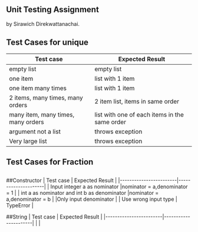 ## Unit Testing Assignment

by Sirawich Direkwattanachai.


## Test Cases for unique

| Test case              |  Expected Result    |
|------------------------|---------------------|
| empty list             |  empty list         |
| one item               |  list with 1 item   |
| one item many times    |  list with 1 item   |
| 2 items, many times, many orders | 2 item list, items in same order  |
| many item, many times, many orders | list with one of each items in the same order
| argument not a list    | throws exception
| Very large list        | throws exception


## Test Cases for Fraction
##

##Constructor
| Test case              |  Expected Result    |
|------------------------|---------------------|
| Input integer a as nominator |nominator = a,denominator = 1             |
| int a as nominator and int b as denominator  |nominator = a,denominator = b   |
|Only input denominator | 
| Use wrong input type  |  TypeError |

##String
| Test case              |   Expected Result    |
|------------------------|----------------------|
|                                         |
##